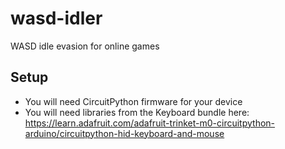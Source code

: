 # wasd-idler
WASD idle evasion for online games

## Setup
* You will need CircuitPython firmware for your device
* You will need libraries from the Keyboard bundle here: https://learn.adafruit.com/adafruit-trinket-m0-circuitpython-arduino/circuitpython-hid-keyboard-and-mouse
